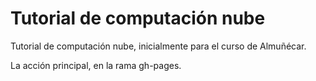
Tutorial de computación nube
===============

Tutorial de computación nube, inicialmente para el curso de Almuñécar.

La acción principal, en la rama gh-pages.


